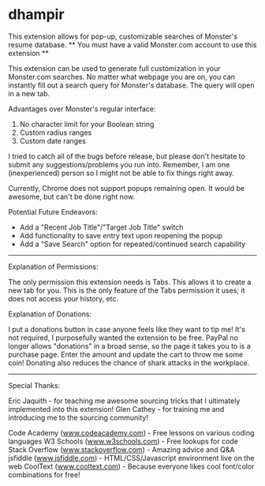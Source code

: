 # dhampir

This extension allows for pop-up, customizable searches of Monster's resume database.
** You must have a valid Monster.com account to use this extension **

This extension can be used to generate full customization in your Monster.com searches. No matter what webpage you are on, you can instantly fill out a search query for Monster's database. The query will open in a new tab.

Advantages over Monster's regular interface: 
1) No character limit for your Boolean string
2) Custom radius ranges
3) Custom date ranges

I tried to catch all of the bugs before release, but please don't hesitate to submit any suggestions/problems you run into. Remember, I am one (inexperienced) person so I might not be able to fix things right away. 

Currently, Chrome does not support popups remaining open. It would be awesome, but can't be done right now. 

Potential Future Endeavors:
- Add a "Recent Job Title"/"Target Job Title" switch
- Add functionality to save entry text upon reopening the popup
- Add a "Save Search" option for repeated/continued search capability

---------------------------------

Explanation of Permissions:

The only permission this extension needs is Tabs. This allows it to create a new tab for you. This is the only feature of the Tabs permission it uses; it does not access your history, etc.

Explanation of Donations:

I put a donations button in case anyone feels like they want to tip me! It's not required, I purposefully wanted the extension to be free. PayPal no longer allows "donations" in a broad sense, so the page it takes you to is a purchase page. Enter the amount and update the cart to throw me some coin! Donating also reduces the chance of shark attacks in the workplace. 

---------------------------------
Special Thanks:

Eric Jaquith - for teaching me awesome sourcing tricks that I ultimately implemented into this extension!
Glen Cathey - for training me and introducing me to the sourcing community! 

Code Academy (www.codeacademy.com) - Free lessons on various coding languages
W3 Schools (www.w3schools.com) - Free lookups for code
Stack Overflow (www.stackoverflow.com) - Amazing advice and Q&A
jsfiddle (www.jsfiddle.com) - HTML/CSS/Javascript environment live on the web
CoolText (www.cooltext.com) - Because everyone likes cool font/color combinations for free!
